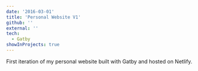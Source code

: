 ```yaml
---
date: '2016-03-01'
title: 'Personal Website V1'
github: ''
external: ''
tech:
  - Gatby
showInProjects: true
---
```


First iteration of my personal website built with Gatby and hosted on Netlify.
